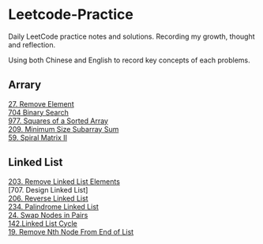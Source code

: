 # Leetcode-Practice
Daily LeetCode practice notes and solutions. Recording my growth, thought and reflection. 

Using both Chinese and English to  record key concepts of each problems.

## Arrary 
[27. Remove Element](https://github.com/Caid-Stronger/Leetcode-Practice/blob/main/Array/27.%20Remove%20Element.md) <br>
[704 Binary Search](https://github.com/Caid-Stronger/Leetcode-Practice/blob/main/Array/704%20Binary%20Search.md) <br>
[977. Squares of a Sorted Array](https://github.com/Caid-Stronger/Leetcode-Practice/blob/main/Array/977.%20Squares%20of%20a%20Sorted%20Array.md) <br>
[209. Minimum Size Subarray Sum](https://github.com/Caid-Stronger/Leetcode-Practice/blob/main/Array/209.%20Minimum%20Size%20Subarray%20Sum.md) <br>
[59. Spiral Matrix II](https://github.com/Caid-Stronger/Leetcode-Practice/blob/main/Array/59.%20Spiral%20Matrix%20II.md) <br>

## Linked List 
[203. Remove Linked List Elements](https://github.com/Caid-Stronger/Leetcode-Practice/blob/main/linked%20list/203.%20Remove%20Linked%20List%20Elements.md) <br>
[707. Design Linked List] <br>
[206. Reverse Linked List](https://github.com/Caid-Stronger/Leetcode-Practice/blob/main/linked%20list/206%20Reversed%20Linked%20List.md) <br> 
[234. Palindrome Linked List](https://github.com/Caid-Stronger/Leetcode-Practice/blob/main/linked%20list/234.%20Palindrome%20Linked%20List.md) <br> 
[24. Swap Nodes in Pairs](https://github.com/Caid-Stronger/Leetcode-Practice/blob/main/linked%20list/24.%20Swap%20Nodes%20in%20Pairs.md) <br> 
[142.Linked List Cycle](https://github.com/Caid-Stronger/Leetcode-Practice/blob/main/linked%20list/142.Linked%20List%20Cycle.md) <br> 
[19. Remove Nth Node From End of List](https://github.com/Caid-Stronger/Leetcode-Practice/blob/main/linked%20list/19.%20Remove%20Nth%20Node%20From%20End%20of%20List.md) <br> 

